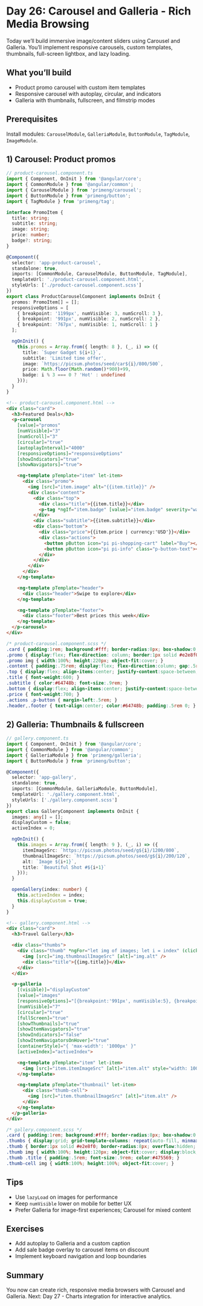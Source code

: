 # Day 26: Carousel and Galleria - Rich Media Browsing

Today we’ll build immersive image/content sliders using Carousel and Galleria. You’ll implement responsive carousels, custom templates, thumbnails, full-screen lightbox, and lazy loading.

## What you’ll build
- Product promo carousel with custom item templates
- Responsive carousel with autoplay, circular, and indicators
- Galleria with thumbnails, fullscreen, and filmstrip modes

## Prerequisites
Install modules: `CarouselModule`, `GalleriaModule`, `ButtonModule`, `TagModule`, `ImageModule`.

## 1) Carousel: Product promos

```ts
// product-carousel.component.ts
import { Component, OnInit } from '@angular/core';
import { CommonModule } from '@angular/common';
import { CarouselModule } from 'primeng/carousel';
import { ButtonModule } from 'primeng/button';
import { TagModule } from 'primeng/tag';

interface PromoItem {
  title: string;
  subtitle: string;
  image: string;
  price: number;
  badge?: string;
}

@Component({
  selector: 'app-product-carousel',
  standalone: true,
  imports: [CommonModule, CarouselModule, ButtonModule, TagModule],
  templateUrl: './product-carousel.component.html',
  styleUrls: ['./product-carousel.component.scss']
})
export class ProductCarouselComponent implements OnInit {
  promos: PromoItem[] = [];
  responsiveOptions = [
    { breakpoint: '1199px', numVisible: 3, numScroll: 3 },
    { breakpoint: '991px', numVisible: 2, numScroll: 2 },
    { breakpoint: '767px', numVisible: 1, numScroll: 1 }
  ];

  ngOnInit() {
    this.promos = Array.from({ length: 8 }, (_, i) => ({
      title: `Super Gadget ${i+1}`,
      subtitle: 'Limited time offer',
      image: `https://picsum.photos/seed/car${i}/800/500`,
      price: Math.floor(Math.random()*900)+99,
      badge: i % 3 === 0 ? 'Hot' : undefined
    }));
  }
}
```

```html
<!-- product-carousel.component.html -->
<div class="card">
  <h3>Featured Deals</h3>
  <p-carousel 
    [value]="promos"
    [numVisible]="3"
    [numScroll]="3"
    [circular]="true"
    [autoplayInterval]="4000"
    [responsiveOptions]="responsiveOptions"
    [showIndicators]="true"
    [showNavigators]="true">

    <ng-template pTemplate="item" let-item>
      <div class="promo">
        <img [src]="item.image" alt="{{item.title}}" />
        <div class="content">
          <div class="top">
            <div class="title">{{item.title}}</div>
            <p-tag *ngIf="item.badge" [value]="item.badge" severity="warning"></p-tag>
          </div>
          <div class="subtitle">{{item.subtitle}}</div>
          <div class="bottom">
            <div class="price">{{item.price | currency:'USD'}}</div>
            <div class="actions">
              <button pButton icon="pi pi-shopping-cart" label="Buy"></button>
              <button pButton icon="pi pi-info" class="p-button-text"></button>
            </div>
          </div>
        </div>
      </div>
    </ng-template>

    <ng-template pTemplate="header">
      <div class="header">Swipe to explore</div>
    </ng-template>

    <ng-template pTemplate="footer">
      <div class="footer">Best prices this week</div>
    </ng-template>
  </p-carousel>
</div>
```

```scss
/* product-carousel.component.scss */
.card { padding:1rem; background:#fff; border-radius:8px; box-shadow:0 2px 8px rgba(0,0,0,.06); }
.promo { display:flex; flex-direction: column; border:1px solid #e2e8f0; border-radius:8px; overflow:hidden; }
.promo img { width:100%; height:220px; object-fit:cover; }
.content { padding:.75rem; display:flex; flex-direction:column; gap:.5rem; }
.top { display:flex; align-items:center; justify-content:space-between; }
.title { font-weight:600; }
.subtitle { color:#64748b; font-size:.9rem; }
.bottom { display:flex; align-items:center; justify-content:space-between; }
.price { font-weight:700; }
.actions .p-button { margin-left:.5rem; }
.header,.footer { text-align:center; color:#64748b; padding:.5rem 0; }
```

## 2) Galleria: Thumbnails & fullscreen

```ts
// gallery.component.ts
import { Component, OnInit } from '@angular/core';
import { CommonModule } from '@angular/common';
import { GalleriaModule } from 'primeng/galleria';
import { ButtonModule } from 'primeng/button';

@Component({
  selector: 'app-gallery',
  standalone: true,
  imports: [CommonModule, GalleriaModule, ButtonModule],
  templateUrl: './gallery.component.html',
  styleUrls: ['./gallery.component.scss']
})
export class GalleryComponent implements OnInit {
  images: any[] = [];
  displayCustom = false;
  activeIndex = 0;

  ngOnInit() {
    this.images = Array.from({ length: 9 }, (_, i) => ({
      itemImageSrc: `https://picsum.photos/seed/g${i}/1200/800`,
      thumbnailImageSrc: `https://picsum.photos/seed/g${i}/200/120`,
      alt: `Image ${i+1}`,
      title: `Beautiful Shot #${i+1}`
    }));
  }

  openGallery(index: number) {
    this.activeIndex = index;
    this.displayCustom = true;
  }
}
```

```html
<!-- gallery.component.html -->
<div class="card">
  <h3>Travel Gallery</h3>

  <div class="thumbs">
    <div class="thumb" *ngFor="let img of images; let i = index" (click)="openGallery(i)">
      <img [src]="img.thumbnailImageSrc" [alt]="img.alt" />
      <div class="title">{{img.title}}</div>
    </div>
  </div>

  <p-galleria 
    [(visible)]="displayCustom"
    [value]="images"
    [responsiveOptions]="[{breakpoint:'991px', numVisible:5}, {breakpoint:'767px', numVisible:3}, {breakpoint:'575px', numVisible:1}]"
    [numVisible]="7"
    [circular]="true"
    [fullScreen]="true"
    [showThumbnails]="true"
    [showItemNavigators]="true"
    [showIndicators]="false"
    [showItemNavigatorsOnHover]="true"
    [containerStyle]="{ 'max-width': '1000px' }"
    [activeIndex]="activeIndex">

    <ng-template pTemplate="item" let-item>
      <img [src]="item.itemImageSrc" [alt]="item.alt" style="width: 100%; display: block;" />
    </ng-template>

    <ng-template pTemplate="thumbnail" let-item>
      <div class="thumb-cell">
        <img [src]="item.thumbnailImageSrc" [alt]="item.alt" />
      </div>
    </ng-template>
  </p-galleria>
</div>
```

```scss
/* gallery.component.scss */
.card { padding:1rem; background:#fff; border-radius:8px; box-shadow:0 2px 8px rgba(0,0,0,.06); }
.thumbs { display:grid; grid-template-columns: repeat(auto-fill, minmax(160px, 1fr)); gap:.75rem; }
.thumb { border:1px solid #e2e8f0; border-radius:8px; overflow:hidden; cursor:pointer; background:#f8fafc; }
.thumb img { width:100%; height:120px; object-fit:cover; display:block; }
.thumb .title { padding:.5rem; font-size:.9rem; color:#475569; }
.thumb-cell img { width:100%; height:100%; object-fit:cover; }
```

## Tips
- Use `lazyLoad` on images for performance
- Keep `numVisible` lower on mobile for better UX
- Prefer Galleria for image-first experiences; Carousel for mixed content

## Exercises
- Add autoplay to Galleria and a custom caption
- Add sale badge overlay to carousel items on discount
- Implement keyboard navigation and loop boundaries

## Summary
You now can create rich, responsive media browsers with Carousel and Galleria. Next: Day 27 - Charts integration for interactive analytics.
